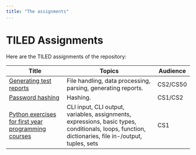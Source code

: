 ```yaml
---
title: "The assignments"
...
```


# TILED Assignments

Here are the TILED assignments of the repository:

| **Title** | **Topics** | **Audience** |
|---|---|---|
| [Generating test reports](../nifties/2022/nifty2022.md) | File handling, data processing, parsing, generating reports. | CS2/CS50 |
| [Password hashing](passwordhashing/index.md) | Hashing. | CS1/CS2 |
| [Python exercises for first year programming courses](exercises_for_first_year_courses/index.md) | CLI input, CLI output, variables, assignments, expressions, basic types, conditionals, loops, function, dictionaries, file in-/output, tuples, sets | CS1 |
